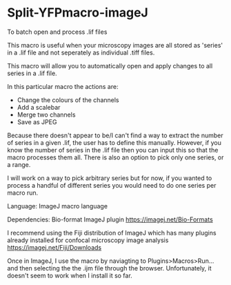 # Split-YFPmacro-imageJ
To batch open and process .lif files

This macro is useful when your microscopy images are all stored as 'series' in a .lif file and not seperately as individual .tiff files.

This macro will allow you to automatically open and apply changes to all series in a .lif file. 

In this particular macro the actions are:
 * Change the colours of the channels
 * Add a scalebar
 * Merge two channels
 * Save as JPEG

Because there doesn't appear to be/I can't find a way to extract the number of series in a given .lif, the user has to define this manually. However, if you know the number of series in the .lif file then you can input this so that the macro processes them all. There is also an option to pick only one series, or a range. 

I will work on a way to pick arbitrary series but for now, if you wanted to process a handful of different series you would need to do one series per macro run. 

Language:
ImageJ macro language

Dependencies:
Bio-format ImageJ plugin https://imagej.net/Bio-Formats

I recommend using the Fiji distribution of ImageJ which has many plugins already installed for confocal microscopy image analysis https://imagej.net/Fiji/Downloads

Once in ImageJ, I use the macro by naviagting to Plugins>Macros>Run...  and then selecting the the .ijm file through the browser.
Unfortunately, it doesn't seem to work when I install it so far.
